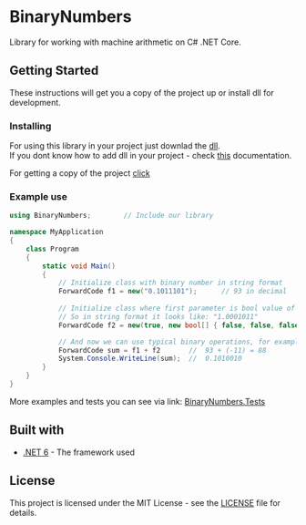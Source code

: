# BinaryNumbers
Library for working with machine arithmetic on C# .NET Core.

## Getting Started
These instructions will get you a copy of the project up or install dll for development.

### Installing
For using this library in your project just downlad the [dll](https://github.com/neutroo/BinaryNumbers/releases/download/1.0.0/BinaryNumbers.zip).\
If you dont know how to add dll in your project - check [this](https://docs.microsoft.com/en-us/visualstudio/ide/how-to-add-or-remove-references-by-using-the-reference-manager?view=vs-2022) documentation.

For getting a copy of the project [click](https://github.com/neutroo/BinaryNumbers/archive/refs/tags/1.0.0.zip)


### Example use
```c#
using BinaryNumbers;        // Include our library

namespace MyApplication
{
    class Program 
    {
        static void Main() 
        {
            // Initialize class with binary number in string format
            ForwardCode f1 = new("0.1011101");      // 93 in decimal      
            
            // Initialize class where first parameter is bool value of sign, second - array of boolean values
            // So in string format it looks like: "1.0001011"
            ForwardCode f2 = new(true, new bool[] { false, false, false, true, false, true, true });   // -11 in decimal

            // And now we can use typical binary operations, for example:
            ForwardCode sum = f1 + f2       //  93 + (-11) = 88
            System.Console.WriteLine(sum);  //  0.1010010
        }
    }
}
```
More examples and tests you can see via link: [BinaryNumbers.Tests](https://github.com/neutroo/BinaryNumbers/blob/master/BinaryNumbers.Tests/UnitTests.cs)

## Built with
* [.NET 6](https://dotnet.microsoft.com/en-us/download/dotnet/6.0) - The framework used

## License 
This project is licensed under the MIT License - see the [LICENSE](https://github.com/neutroo/BinaryNumbers/blob/1.0.0/LICENSE) file for details.
